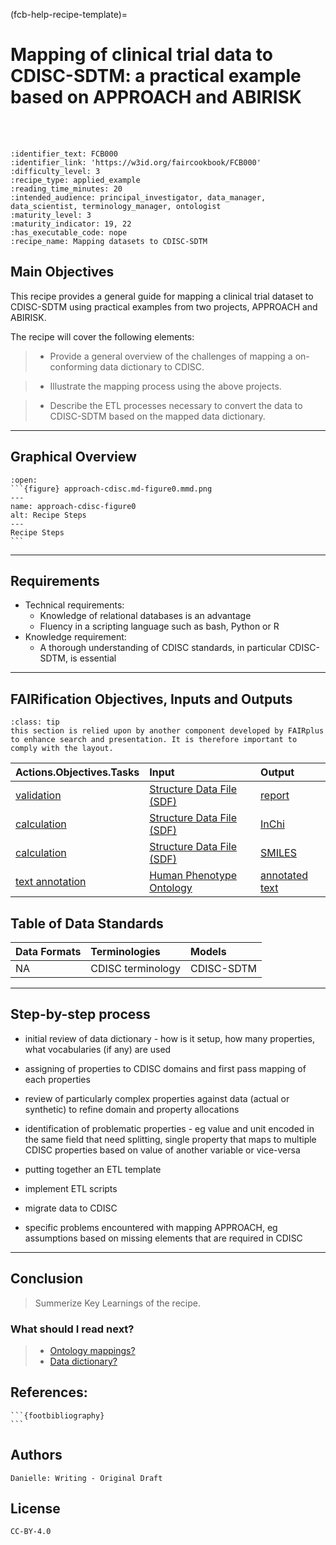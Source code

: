 (fcb-help-recipe-template)=
# Mapping of clinical trial data to CDISC-SDTM: a practical example based on APPROACH and ABIRISK


<br/>
<br/>


````{panels_fairplus}
:identifier_text: FCB000
:identifier_link: 'https://w3id.org/faircookbook/FCB000'
:difficulty_level: 3
:recipe_type: applied_example
:reading_time_minutes: 20
:intended_audience: principal_investigator, data_manager, data_scientist, terminology_manager, ontologist
:maturity_level: 3  
:maturity_indicator: 19, 22
:has_executable_code: nope
:recipe_name: Mapping datasets to CDISC-SDTM
```` 


## Main Objectives

This recipe provides a general guide for mapping a clinical trial dataset to CDISC-SDTM using practical examples from two projects, APPROACH and ABIRISK.

The recipe will cover the following elements:

> * Provide a general overview of the challenges of mapping a on-conforming data dictionary to CDISC.

> * Illustrate the mapping process using the above projects.

> * Describe the ETL processes necessary to convert the data to CDISC-SDTM based on the mapped data dictionary.

---


## Graphical Overview

````{dropdown}
:open:
```{figure} approach-cdisc.md-figure0.mmd.png
---
name: approach-cdisc-figure0
alt: Recipe Steps
---
Recipe Steps
```
````


---


## Requirements

* Technical requirements:
   * Knowledge of relational databases is an advantage
   * Fluency in a scripting language such as bash, Python or R
* Knowledge requirement:
   * A thorough understanding of CDISC standards, in particular CDISC-SDTM, is essential
   

---

## FAIRification Objectives, Inputs and Outputs

```{admonition} Important
:class: tip
this section is relied upon by another component developed by FAIRplus to enhance search and presentation. It is therefore important to comply with the layout. 
```

| Actions.Objectives.Tasks  | Input | Output  |
| :------------- | :------------- | :------------- |
| [validation](http://edamontology.org/operation_2428)  | [Structure Data File (SDF)](https://fairsharing.org/FAIRsharing.ew26v7)  | [report](http://edamontology.org/data_2048)  |
| [calculation](http://edamontology.org/operation_3438)  | [Structure Data File (SDF)](https://fairsharing.org/FAIRsharing.ew26v7) | [InChi](https://fairsharing.org/FAIRsharing.ddk9t9) |
| [calculation](http://edamontology.org/operation_3438)  | [Structure Data File (SDF)](https://fairsharing.org/FAIRsharing.ew26v7)  | [SMILES](https://fairsharing.org/FAIRsharing.qv4b3c)  |
| [text annotation](http://edamontology.org/operation_3778)  | [Human Phenotype Ontology](https://fairsharing.org/FAIRsharing.kbtt7f)  | [annotated text](http://edamontology.org/data_3779)  |


## Table of Data Standards


| Data Formats  | Terminologies | Models  |
| :------------- | :------------- | :------------- |
|  NA |  CDISC terminology | CDISC-SDTM  |

---

## Step-by-step process

* initial review of data dictionary - how is it setup, how many properties, what vocabularies (if any) are used
* assigning of properties to CDISC domains and first pass mapping of each properties
* review of particularly complex properties against data (actual or synthetic) to refine domain and property allocations
* identification of problematic properties - eg value and unit encoded in the same field that need splitting, single property that maps to multiple CDISC properties based on value of another variable or vice-versa
* putting together an ETL template
* implement ETL scripts
* migrate data to CDISC 

* specific problems encountered with mapping APPROACH, eg assumptions based on missing elements that are required in CDISC





---

## Conclusion

> Summerize Key Learnings of the recipe.
> 

### What should I read next?
> * [Ontology mappings?](./tips-tricks.md)
> * [Data dictionary?](./tips-tricks.md)



## References:

````{dropdown} **References**
```{footbibliography}
```
````



## Authors


````{authors_fairplus}
Danielle: Writing - Original Draft
````


## License
````{license_fairplus}
CC-BY-4.0
````

